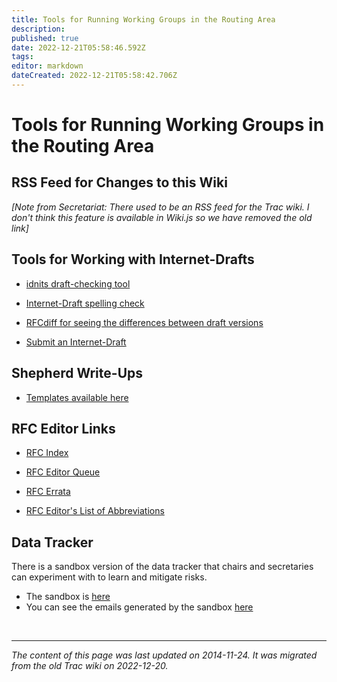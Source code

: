 ```yaml
---
title: Tools for Running Working Groups in the Routing Area
description: 
published: true
date: 2022-12-21T05:58:46.592Z
tags: 
editor: markdown
dateCreated: 2022-12-21T05:58:42.706Z
---
```


# Tools for Running Working Groups in the Routing Area
## RSS Feed for Changes to this Wiki 

*[Note from Secretariat: There used to be an RSS feed for the Trac wiki. I don't think this feature is available in Wiki.js so we have removed the old link]*

## Tools for Working with Internet-Drafts 

* [idnits draft-checking tool](https://author-tools.ietf.org/idnits)

* [Internet-Draft spelling check](http://tools.ietf.org/tools/idspell/webservice)

* [RFCdiff for seeing the differences between draft versions](http://www.ietf.org/tools/rfcdiff/)

* [Submit an Internet-Draft](https://datatracker.ietf.org/submit/)

## Shepherd Write-Ups 

* [Templates available here](http://www.ietf.org/iesg/template/doc-writeup.html )

## RFC Editor Links 

* [RFC Index](http://www.rfc-editor.org/rfc-index.html )

* [RFC Editor Queue](http://www.rfc-editor.org/queue2.html )

* [RFC Errata](http://www.rfc-editor.org/errata.php )

* [RFC Editor's List of Abbreviations](http://www.rfc-editor.org/rfc-style-guide/abbrev.expansion.txt )

## Data Tracker 

There is a sandbox version of the data tracker that chairs and secretaries can experiment with to learn and mitigate risks.

* The sandbox is [here](http://sandbox.ietf.org )
* You can see the emails generated by the sandbox [here](https://mailarchive.ietf.org/arch/search/?email_list=sandbox-mailoutput)


&nbsp;
&nbsp;
&nbsp;

---

*The content of this page was last updated on 2014-11-24. It was migrated from the old Trac wiki on 2022-12-20.*
